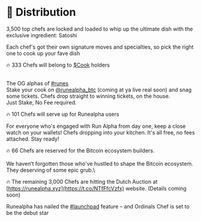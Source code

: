 # 📢 Distribution

3,500 top chefs are locked and loaded to whip up the ultimate dish with the exclusive ingredient: Satoshi

Each chef's got their own signature moves and specialties, so pick the right one to cook up your fave dish



🔥 333 Chefs will belong to [$Cook](https://twitter.com/search?q=%24Cook\&src=cashtag\_click) holders

\
The OG alphas of [#runes](https://twitter.com/hashtag/runes?src=hashtag\_click)\
Stake your cook on [@runealpha\_btc](https://twitter.com/runealpha\_btc) (coming at ya live real soon) and snag some tickets. Chefs drop straight to winning tickets, on the house.\
Just Stake, No Fee required.

🔥 101 Chefs will serve up for Runealpha users&#x20;

For everyone who's engaged with Run Alpha from day one, keep a close watch on your wallets! Chefs dropping into your kitchen. It's all free, no fees attached. Stay ready!



🔥 66 Chefs are reserved for the Bitcoin ecosystem builders. \
\
We haven’t forgotten those who've hustled to shape the Bitcoin ecosystem. They deserving of some epic grub.\


🔥 The remaining 3,000 Chefs are hitting the Dutch Auction at [https://runealpha.xyz](https://t.co/NTfFfcVzfx) website. (Details coming soon)&#x20;

Runealpha has nailed the [#launchpad](https://twitter.com/hashtag/launchpad?src=hashtag\_click) feature – and Ordinals Chef is set to be the debut star
